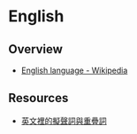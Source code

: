 # English


## Overview

- [English language - Wikipedia](https://en.wikipedia.org/wiki/English_language)


## Resources

- [英文裡的擬聲詞與重疊詞](http://www.eisland.com.tw/Main.php?stat=a_v2uodX4)
